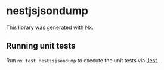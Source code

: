 # nestjsjsondump

This library was generated with [Nx](https://nx.dev).

## Running unit tests

Run `nx test nestjsjsondump` to execute the unit tests via [Jest](https://jestjs.io).

